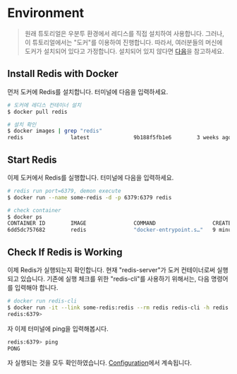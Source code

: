 Environment
=============

> 원래 튜토리얼은 우분투 환경에서 레디스를 직접 설치하여 사용합니다. 그러나, 이 튜토리얼에서는 "도커"를 이용하여 진행합니다. 따라서, 여러분들의 머신에 도커가 설치되어 있다고 가정합니다. 설치되어 있지 않다면 [다음](docker.com/get-started)을 참고하세요.


## Install Redis with Docker

먼저 도커에 Redis를 설치합니다. 터미널에 다음을 입력하세요.

```bash
# 도커에 레디스 컨테이너 설치
$ docker pull redis

# 설치 확인
$ docker images | grep "redis"
redis               latest              9b188f5fb1e6        3 weeks ago         98.2MB
```


## Start Redis

이제 도커에서 Redis를 실행합니다. 터미널에 다음을 입력하세요.

```bash
# redis run port=6379, demon execute
$ docker run --name some-redis -d -p 6379:6379 redis         

# check container
$ docker ps
CONTAINER ID        IMAGE               COMMAND                  CREATED             STATUS              PORTS                    NAMES
6dd5dc757682        redis               "docker-entrypoint.s…"   9 minutes ago       Up 2 seconds        0.0.0.0:6379->6379/tcp   some-redis
```


## Check If Redis is Working

이제 Redis가 실행되는지 확인합니다. 현재 "redis-server"가 도커 컨테이너로써 실행되고 있습니다. 기존에 실행 체크를 위한 "redis-cli"를 사용하기 위해서는, 다음 명령어를 입력해야 합니다.

```bash
# docker run redis-cli
$ docker run -it --link some-redis:redis --rm redis redis-cli -h redis -p 6379
redis:6379>
```

자 이제 터미널에 ping을 입력해봅시다.

```bash
redis:6379> ping
PONG
```

자 실행되는 것을 모두 확인하였습니다. [Configuration](./ch04.md)에서 계속됩니다.